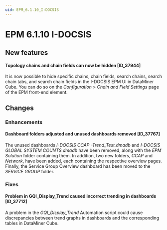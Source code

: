 ```yaml
---
uid: EPM_6.1.10_I-DOCSIS
---
```


# EPM 6.1.10 I-DOCSIS

## New features

#### Topology chains and chain fields can now be hidden [ID_37944]

It is now possible to hide specific chains, chain fields, search chains, search chain tabs, and search chain fields in the I-DOCSIS EPM UI in DataMiner Cube. You can do so on the *Configuration* > *Chain and Field Settings* page of the EPM front-end element.

## Changes

### Enhancements

#### Dashboard folders adjusted and unused dashboards removed [ID_37767]

The unused dashboards *I-DOCSIS CCAP -Trend_Test.dmadb* and *I-DOCSIS GLOBAL SYSTEM COUNTS.dmadb* have been removed, along with the *EPM Solution* folder containing them. In addition, two new folders, *CCAP* and *Network*, have been added, each containing the respective overview pages. Finally, the Service Group Overview dashboard has been moved to the *SERVICE GROUP* folder.

### Fixes

#### Problem in GQI_Display_Trend caused incorrect trending in dashboards [ID_37712]

A problem in the *GQI_Display_Trend* Automation script could cause discrepancies between trend graphs in dashboards and the corresponding tables in DataMiner Cube.
